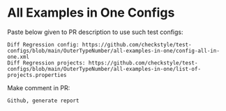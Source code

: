 # All Examples in One Configs
Paste below given to PR description to use such test configs:
```
Diff Regression config: https://github.com/checkstyle/test-configs/blob/main/OuterTypeNumber/all-examples-in-one/config-all-in-one.xml
Diff Regression projects: https://github.com/checkstyle/test-configs/blob/main/OuterTypeNumber/all-examples-in-one/list-of-projects.properties
```
Make comment in PR:
```
Github, generate report
```
